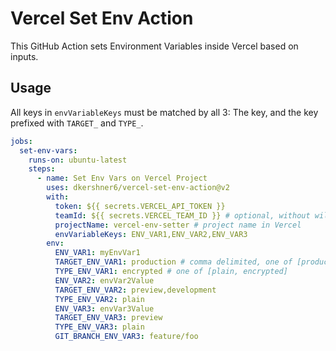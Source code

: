 # Vercel Set Env Action

This GitHub Action sets Environment Variables inside Vercel based on inputs.

## Usage

All keys in `envVariableKeys` must be matched by all 3: The key, and the key prefixed with `TARGET_` and `TYPE_`.

```yaml
jobs:
  set-env-vars:
    runs-on: ubuntu-latest
    steps:
      - name: Set Env Vars on Vercel Project
        uses: dkershner6/vercel-set-env-action@v2
        with:
          token: ${{ secrets.VERCEL_API_TOKEN }}
          teamId: ${{ secrets.VERCEL_TEAM_ID }} # optional, without will use personal
          projectName: vercel-env-setter # project name in Vercel
          envVariableKeys: ENV_VAR1,ENV_VAR2,ENV_VAR3
        env:
          ENV_VAR1: myEnvVar1
          TARGET_ENV_VAR1: production # comma delimited, one of [production, preview, development]
          TYPE_ENV_VAR1: encrypted # one of [plain, encrypted]
          ENV_VAR2: envVar2Value
          TARGET_ENV_VAR2: preview,development
          TYPE_ENV_VAR2: plain
          ENV_VAR3: envVar3Value
          TARGET_ENV_VAR3: preview
          TYPE_ENV_VAR3: plain
          GIT_BRANCH_ENV_VAR3: feature/foo
```
